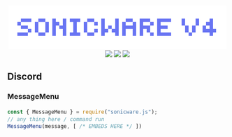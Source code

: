 <div align="center"><br>
  <img src="https://raw.githubusercontent.com/easyontop/easyontop.github.io/main/SonicwareV4.png"/>
  <br/>
  <a href="https://www.npmjs.com/package/sonicware.js"><img src="https://img.shields.io/npm/v/sonicwareutils.png"/></a>
  <a href="https://www.npmjs.com/package/sonicware.js"><img src="https://raster.shields.io/npm/dt/sonicwareutils.png"/></a>
  <img src="https://raster.shields.io/badge/Sonicware%20V4-00aa00.png"/><br>
</div>

## Discord

### MessageMenu
```js
const { MessageMenu } = require("sonicware.js");
// any thing here / command run
MessageMenu(message, [ /* EMBEDS HERE */ ])
```